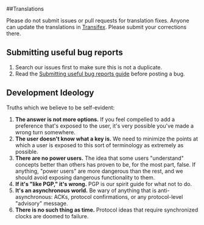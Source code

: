 ##Translations

Please do not submit issues or pull requests for translation fixes. Anyone can update the translations in [Transifex](https://www.transifex.com/projects/p/textsecure-official/). Please submit your corrections there.

## Submitting useful bug reports
1. Search our issues first to make sure this is not a duplicate.
1. Read the [Submitting useful bug reports guide](https://github.com/WhisperSystems/TextSecure/wiki/Submitting-useful-bug-reports) before posting a bug.

## Development Ideology

Truths which we believe to be self-evident:

1. **The answer is not more options.**  If you feel compelled to add a
   preference that's exposed to the user, it's very possible you've made
   a wrong turn somewhere.
1. **The user doesn't know what a key is.**  We need to minimize the points
   at which a user is exposed to this sort of terminology as extremely as
   possible.
1. **There are no power users.** The idea that some users "understand"
   concepts better than others has proven to be, for the most part, false.
   If anything, "power users" are more dangerous than the rest, and we
   should avoid exposing dangerous functionality to them.
1. **If it's "like PGP," it's wrong.**  PGP is our spirit guide for what
   not to do.
1. **It's an asynchronous world.**  Be wary of anything that is
   anti-asynchronous: ACKs, protocol confirmations, or any protocol-level
   "advisory" message.
1. **There is no such thing as time.** Protocol ideas that require synchronized
   clocks are doomed to failure. 

